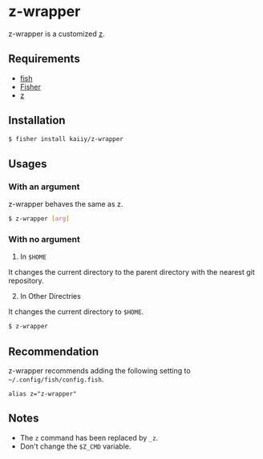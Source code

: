 # z-wrapper

z-wrapper is a customized [z](https://github.com/jethrokuan/z).

## Requirements

- [fish](https://github.com/fish-shell/fish-shell)
- [Fisher](https://github.com/jorgebucaran/fisher)
- [z](https://github.com/jethrokuan/z)

## Installation

```sh
$ fisher install kaiiy/z-wrapper
```

## Usages

### With an argument

z-wrapper behaves the same as z.

```sh
$ z-wrapper [arg]
```

### With no argument

1. In `$HOME`

It changes the current directory to the parent directory with the nearest git repository.

2. In Other Directries

It changes the current directory to `$HOME`.

```sh
$ z-wrapper
```

## Recommendation

z-wrapper recommends adding the following setting to `~/.config/fish/config.fish`.

```fish
alias z="z-wrapper"
```

## Notes

- The `z` command has been replaced by `_z`.
- Don't change the `$Z_CMD` variable.
